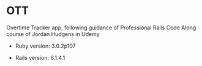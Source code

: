 # OTT

Overtime Tracker app, following guidance of Professional Rails Code Along course of Jordan Hudgens in Udemy

* Ruby version: 3.0.2p107

* Rails version: 6.1.4.1
